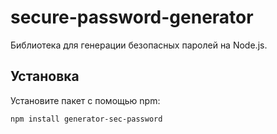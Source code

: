 # secure-password-generator

Библиотека для генерации безопасных паролей на Node.js.

## Установка

Установите пакет с помощью npm:

```bash
npm install generator-sec-password
```
